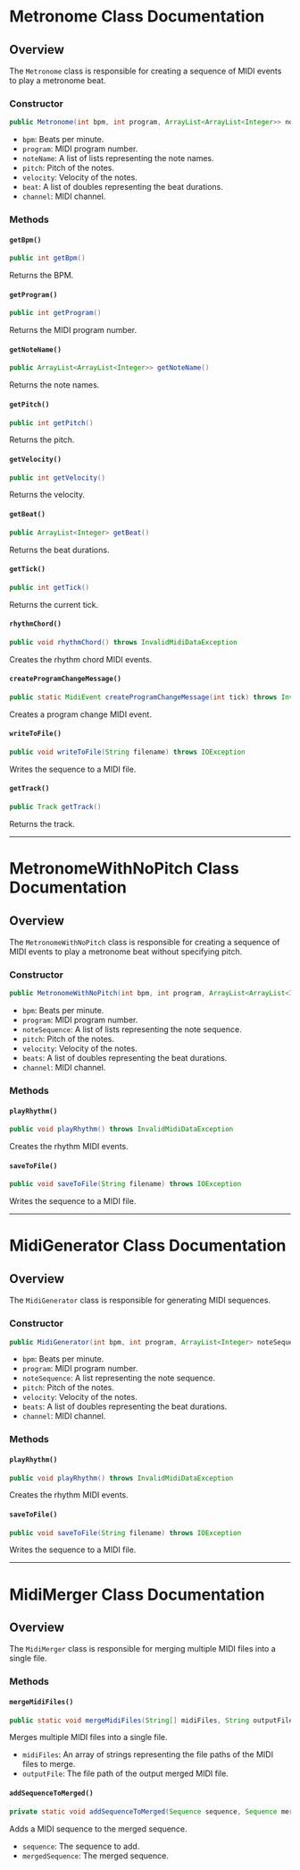 
# Metronome Class Documentation

## Overview

The `Metronome` class is responsible for creating a sequence of MIDI events to play a metronome beat.

### Constructor

```java
public Metronome(int bpm, int program, ArrayList<ArrayList<Integer>> noteName, int pitch, int velocity, ArrayList<Double> beat, int channel) throws InvalidMidiDataException, MidiUnavailableException
```

- `bpm`: Beats per minute.
- `program`: MIDI program number.
- `noteName`: A list of lists representing the note names.
- `pitch`: Pitch of the notes.
- `velocity`: Velocity of the notes.
- `beat`: A list of doubles representing the beat durations.
- `channel`: MIDI channel.

### Methods

#### `getBpm()`

```java
public int getBpm()
```

Returns the BPM.

#### `getProgram()`

```java
public int getProgram()
```

Returns the MIDI program number.

#### `getNoteName()`

```java
public ArrayList<ArrayList<Integer>> getNoteName()
```

Returns the note names.

#### `getPitch()`

```java
public int getPitch()
```

Returns the pitch.

#### `getVelocity()`

```java
public int getVelocity()
```

Returns the velocity.

#### `getBeat()`

```java
public ArrayList<Integer> getBeat()
```

Returns the beat durations.

#### `getTick()`

```java
public int getTick()
```

Returns the current tick.

#### `rhythmChord()`

```java
public void rhythmChord() throws InvalidMidiDataException
```

Creates the rhythm chord MIDI events.

#### `createProgramChangeMessage()`

```java
public static MidiEvent createProgramChangeMessage(int tick) throws InvalidMidiDataException
```

Creates a program change MIDI event.

#### `writeToFile()`

```java
public void writeToFile(String filename) throws IOException
```

Writes the sequence to a MIDI file.

#### `getTrack()`

```java
public Track getTrack()
```

Returns the track.

---

# MetronomeWithNoPitch Class Documentation

## Overview

The `MetronomeWithNoPitch` class is responsible for creating a sequence of MIDI events to play a metronome beat without specifying pitch.

### Constructor

```java
public MetronomeWithNoPitch(int bpm, int program, ArrayList<ArrayList<Integer>> noteSequence, int pitch, int velocity, ArrayList<Double> beats, int channel) throws InvalidMidiDataException, MidiUnavailableException
```

- `bpm`: Beats per minute.
- `program`: MIDI program number.
- `noteSequence`: A list of lists representing the note sequence.
- `pitch`: Pitch of the notes.
- `velocity`: Velocity of the notes.
- `beats`: A list of doubles representing the beat durations.
- `channel`: MIDI channel.

### Methods

#### `playRhythm()`

```java
public void playRhythm() throws InvalidMidiDataException
```

Creates the rhythm MIDI events.

#### `saveToFile()`

```java
public void saveToFile(String filename) throws IOException
```

Writes the sequence to a MIDI file.

---

# MidiGenerator Class Documentation

## Overview

The `MidiGenerator` class is responsible for generating MIDI sequences.

### Constructor

```java
public MidiGenerator(int bpm, int program, ArrayList<Integer> noteSequence, int pitch, int velocity, ArrayList<Double> beats, int channel) throws InvalidMidiDataException, MidiUnavailableException
```

- `bpm`: Beats per minute.
- `program`: MIDI program number.
- `noteSequence`: A list representing the note sequence.
- `pitch`: Pitch of the notes.
- `velocity`: Velocity of the notes.
- `beats`: A list of doubles representing the beat durations.
- `channel`: MIDI channel.

### Methods

#### `playRhythm()`

```java
public void playRhythm() throws InvalidMidiDataException
```

Creates the rhythm MIDI events.

#### `saveToFile()`

```java
public void saveToFile(String filename) throws IOException
```

Writes the sequence to a MIDI file.

---

# MidiMerger Class Documentation

## Overview

The `MidiMerger` class is responsible for merging multiple MIDI files into a single file.

### Methods

#### `mergeMidiFiles()`

```java
public static void mergeMidiFiles(String[] midiFiles, String outputFile) throws IOException, InvalidMidiDataException
```

Merges multiple MIDI files into a single file.

- `midiFiles`: An array of strings representing the file paths of the MIDI files to merge.
- `outputFile`: The file path of the output merged MIDI file.

#### `addSequenceToMerged()`

```java
private static void addSequenceToMerged(Sequence sequence, Sequence mergedSequence) throws InvalidMidiDataException
```

Adds a MIDI sequence to the merged sequence.

- `sequence`: The sequence to add.
- `mergedSequence`: The merged sequence.
